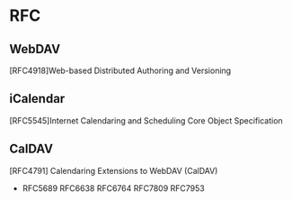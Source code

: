 # RFC
## WebDAV
[RFC4918]Web-based Distributed Authoring and Versioning
## iCalendar
[RFC5545]Internet Calendaring and Scheduling Core Object Specification
## CalDAV
[RFC4791] Calendaring Extensions to WebDAV (CalDAV)
- RFC5689 RFC6638 RFC6764 RFC7809 RFC7953
